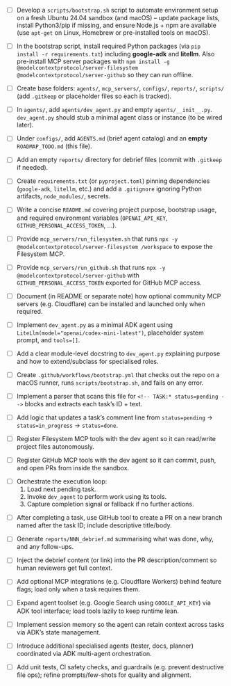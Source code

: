 <!-- TASK:FS01 status=pending -->
* [ ] Develop a `scripts/bootstrap.sh` script to automate environment setup on a fresh Ubuntu 24.04 sandbox (and macOS) – update package lists, install Python3/pip if missing, and ensure Node.js + npm are available (use `apt-get` on Linux, Homebrew or pre-installed tools on macOS).
<!-- /TASK -->

<!-- TASK:FS02 status=pending -->
* [ ] In the bootstrap script, install required Python packages (via `pip install -r requirements.txt`) including **google-adk** and **litellm**. Also pre-install MCP server packages with `npm install -g @modelcontextprotocol/server-filesystem @modelcontextprotocol/server-github` so they can run offline.
<!-- /TASK -->

<!-- TASK:FS03 status=pending -->
* [ ] Create base folders: `agents/`, `mcp_servers/`, `configs/`, `reports/`, `scripts/` (add `.gitkeep` or placeholder files so each is tracked).
<!-- /TASK -->

<!-- TASK:FS04 status=pending -->
* [ ] In `agents/`, add `agents/dev_agent.py` and empty `agents/__init__.py`. `dev_agent.py` should stub a minimal agent class or instance (to be wired later).
<!-- /TASK -->

<!-- TASK:FS05 status=pending -->
* [ ] Under `configs/`, add `AGENTS.md` (brief agent catalog) and an **empty** `ROADMAP_TODO.md` (this file).
<!-- /TASK -->

<!-- TASK:FS06 status=pending -->
* [ ] Add an empty `reports/` directory for debrief files (commit with `.gitkeep` if needed).
<!-- /TASK -->

<!-- TASK:FS07 status=pending -->
* [ ] Create `requirements.txt` (or `pyproject.toml`) pinning dependencies (`google-adk`, `litellm`, etc.) and add a `.gitignore` ignoring Python artifacts, `node_modules/`, secrets.
<!-- /TASK -->

<!-- TASK:FS08 status=pending -->
* [ ] Write a concise `README.md` covering project purpose, bootstrap usage, and required environment variables (`OPENAI_API_KEY`, `GITHUB_PERSONAL_ACCESS_TOKEN`, …).
<!-- /TASK -->

<!-- TASK:FS09 status=pending -->
* [ ] Provide `mcp_servers/run_filesystem.sh` that runs `npx -y @modelcontextprotocol/server-filesystem /workspace` to expose the Filesystem MCP.
<!-- /TASK -->

<!-- TASK:FS10 status=pending -->
* [ ] Provide `mcp_servers/run_github.sh` that runs `npx -y @modelcontextprotocol/server-github` with `GITHUB_PERSONAL_ACCESS_TOKEN` exported for GitHub MCP access.
<!-- /TASK -->

<!-- TASK:FS11 status=pending -->
* [ ] Document (in README or separate note) how optional community MCP servers (e.g. Cloudflare) can be installed and launched only when required.
<!-- /TASK -->

<!-- TASK:FS12 status=pending -->
* [ ] Implement `dev_agent.py` as a minimal ADK agent using `LiteLlm(model="openai/codex-mini-latest")`, placeholder system prompt, and `tools=[]`.
<!-- /TASK -->

<!-- TASK:FS13 status=pending -->
* [ ] Add a clear module-level docstring to `dev_agent.py` explaining purpose and how to extend/subclass for specialised roles.
<!-- /TASK -->

<!-- TASK:FS14 status=pending -->
* [ ] Create `.github/workflows/bootstrap.yml` that checks out the repo on a macOS runner, runs `scripts/bootstrap.sh`, and fails on any error.
<!-- /TASK -->

<!-- TASK:FS15 status=pending -->
* [ ] Implement a parser that scans this file for `<!-- TASK:* status=pending -->` blocks and extracts each task’s ID + text.
<!-- /TASK -->

<!-- TASK:FS16 status=pending -->
* [ ] Add logic that updates a task’s comment line from `status=pending` → `status=in_progress` → `status=done`.
<!-- /TASK -->

<!-- TASK:FS17 status=pending -->
* [ ] Register Filesystem MCP tools with the dev agent so it can read/write project files autonomously.
<!-- /TASK -->

<!-- TASK:FS18 status=pending -->
* [ ] Register GitHub MCP tools with the dev agent so it can commit, push, and open PRs from inside the sandbox.
<!-- /TASK -->

<!-- TASK:FS19 status=pending -->
* [ ] Orchestrate the execution loop:  
  1. Load next pending task.  
  2. Invoke `dev_agent` to perform work using its tools.  
  3. Capture completion signal or fallback if no further actions.
<!-- /TASK -->

<!-- TASK:FS20 status=pending -->
* [ ] After completing a task, use GitHub tool to create a PR on a new branch named after the task ID; include descriptive title/body.
<!-- /TASK -->

<!-- TASK:FS21 status=pending -->
* [ ] Generate `reports/NNN_debrief.md` summarising what was done, why, and any follow-ups.
<!-- /TASK -->

<!-- TASK:FS22 status=pending -->
* [ ] Inject the debrief content (or link) into the PR description/comment so human reviewers get full context.
<!-- /TASK -->

<!-- TASK:FS23 status=pending -->
* [ ] Add optional MCP integrations (e.g. Cloudflare Workers) behind feature flags; load only when a task requires them.
<!-- /TASK -->

<!-- TASK:FS24 status=pending -->
* [ ] Expand agent toolset (e.g. Google Search using `GOOGLE_API_KEY`) via ADK tool interface; load tools lazily to keep runtime lean.
<!-- /TASK -->

<!-- TASK:FS25 status=pending -->
* [ ] Implement session memory so the agent can retain context across tasks via ADK’s state management.
<!-- /TASK -->

<!-- TASK:FS26 status=pending -->
* [ ] Introduce additional specialised agents (tester, docs, planner) coordinated via ADK multi-agent orchestration.
<!-- /TASK -->

<!-- TASK:FS27 status=pending -->
* [ ] Add unit tests, CI safety checks, and guardrails (e.g. prevent destructive file ops); refine prompts/few-shots for quality and alignment.
<!-- /TASK -->
